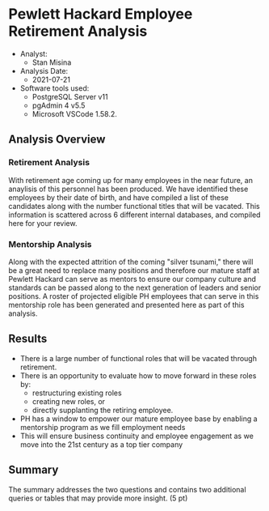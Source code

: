 # Pewlett Hackard Employee Retirement Analysis

* Analyst:  
  - Stan Misina
* Analysis Date:  
  - 2021-07-21
* Software tools used:  
  - PostgreSQL Server v11  
  - pgAdmin 4 v5.5  
  - Microsoft VSCode 1.58.2. 
  
## Analysis Overview  
### Retirement Analysis  
With retirement age coming up for many employees in the near future, an anaylisis of this personnel has been produced. We have identified these employees by their date of birth, and have compiled a list of these candidates along with the number functional titles that will be vacated. This information is scattered across 6 different internal databases, and compiled here for your review.  

### Mentorship Analysis
Along with the expected attrition of the coming "silver tsunami," there will be a great need to replace many positions and therefore our mature staff at Pewlett Hackard can serve as mentors to ensure our company culture and standards can be passed along to the next generation of leaders and senior positions. A roster of projected eligible PH employees that can serve in this mentorship role has been generated and presented here as part of this analysis.  

## Results  
*  There is a large number of functional roles that will be vacated through retirement.  
*  There is an opportunity to evaluate how to move forward in these roles by:
    *  restructuring existing roles  
    *  creating new roles, or   
    *  directly supplanting the retiring employee. 
*  PH has a window to empower our mature employee base by enabling a mentorship program as we fill employment needs
*  This will ensure business continuity and employee engagement as we move into the 21st century as a top tier company

## Summary  
The summary addresses the two questions and contains two additional queries or tables that may provide more insight. (5 pt)
